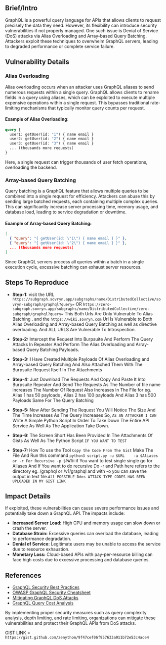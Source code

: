 ## Brief/Intro

GraphQL is a powerful query language for APIs that allows clients to request precisely the data they need. However, its flexibility can introduce security vulnerabilities if not properly managed. One such issue is Denial of Service (DoS) attacks via Alias Overloading and Array-based Query Batching. Attackers exploit these techniques to overwhelm GraphQL servers, leading to degraded performance or complete service failure.

## Vulnerability Details

### Alias Overloading
Alias overloading occurs when an attacker uses GraphQL aliases to send numerous requests within a single query. GraphQL allows clients to rename fields in a query using aliases, which can be exploited to execute multiple expensive operations within a single request. This bypasses traditional rate-limiting mechanisms that typically monitor query counts per request.

#### Example of Alias Overloading:
```graphql
query {
  user1: getUser(id: "1") { name email }
  user2: getUser(id: "2") { name email }
  user3: getUser(id: "3") { name email }
  ... (thousands more requests)
}
```
Here, a single request can trigger thousands of user fetch operations, overloading the backend.

### Array-based Query Batching
Query batching is a GraphQL feature that allows multiple queries to be combined into a single request for efficiency. Attackers can abuse this by sending large batched requests, each containing multiple complex queries. This can significantly increase server processing time, memory usage, and database load, leading to service degradation or downtime.

#### Example of Array-based Query Batching:
```json
[
  { "query": "{ getUser(id: \"1\") { name email } }" },
  { "query": "{ getUser(id: \"2\") { name email } }" },
  ... (thousands more requests)
]
```
Since GraphQL servers process all queries within a batch in a single execution cycle, excessive batching can exhaust server resources.

## Steps To Reproduce

- **Step-1:** visit the URL `https://subgraph.sovryn.app/subgraphs/name/DistributedCollective/sovryn-subgraph/graphql?query=`  OR  `https://zero-subgraph.sovryn.app/subgraphs/name/DistributedCollective/zero-subgraph/graphql?query=`  This Both Urls Are Only Vulnerable To Alias Batching . and the `https://wiki.sovryn.com` Url Is Vulnerable to Both Alias Overloading and Array-based Query Batching as well as directive overloading. And ALL URLS Are Vulnerable To Introspection.

- **Step-2:** Intercept the Request Into Burpsuite And Perform The Query Attacks In Repeater And Perform The Alias Overloading and Array-based Query Batching Payloads.

- **Step-3:** I Have Created Multiple Payloads Of Alias Overloading and Array-based Query Batching And Also Attached Them With The Burpsuite Request Itself In The Attachments 

- **Step-4:** Just Download The Requests And Copy And Paste It Into Burpsuite Repeater And Send The Requests As The Number of file name increases The Number Of Request Also Increases In The File for eg. Alias 1 has 50 payloads , Alias 2 has 100 payloads And Alias 3 has 500 Payloads Same For The Query Batching 

- **Step-5:** Now After Sending The Request You Will Notice The Size And The Time Increases As The Query Increases So, `AS AN ATTACKER I CAN`  Write A Simple Python Script In Order To Take Down The Entire API Service As Well As The Application Take Down.

- **Step-6:** The Screen Short Has Been Provided In The Attachments Of Gists As Well As The Python Script `IF YOU WANT TO TEST`

- **Step-7:** How To use the Tool `Copy the Code From The Gist` Make The File And Run this command `python3 script.py -u $URL    -a $Aliases or -r For Recursive -p $PATH` if You want to test single single go for Aliases And If You want to do recursive Do -r and Path here refers to the directory eg. /graphql or /v1/graphql and with -o you can save the output in text file.`All POSSIBLE Ddos ATTACK TYPE CODES HAS BEEN UPLOADED IN MY GIST LINK`

## Impact Details

If exploited, these vulnerabilities can cause severe performance issues and potentially take down a GraphQL API. The impacts include:
- **Increased Server Load:** High CPU and memory usage can slow down or crash the server.
- **Database Strain:** Excessive queries can overload the database, leading to performance degradation.
- **Denial of Service:** Legitimate users may be unable to access the service due to resource exhaustion.
- **Monetary Loss:** Cloud-based APIs with pay-per-resource billing can face high costs due to excessive processing and database queries.

## References

- [GraphQL Security Best Practices](https://graphql.org/learn/security/)
- [OWASP GraphQL Security Cheatsheet](https://cheatsheetseries.owasp.org/cheatsheets/GraphQL_Security_Cheat_Sheet.html)
- [Mitigating GraphQL DoS Attacks](https://www.apollographql.com/blog/graphql/security/)
- [GraphQL Query Cost Analysis](https://blog.apollographql.com/optimizing-graphql-performance-and-security-3503f0fda1d4)

By implementing proper security measures such as query complexity analysis, depth limiting, and rate limiting, organizations can mitigate these vulnerabilities and protect their GraphQL APIs from DoS attacks.

GIST LINK = `https://gist.github.com/zenython/9f47cef06f957633a911b72e53c4ace4`